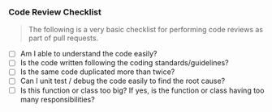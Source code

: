 ### Code Review Checklist

> The following is a very basic checklist for performing code reviews as part of pull requests.

- [ ] Am I able to understand the code easily?
- [ ] Is the code written following the coding standards/guidelines?
- [ ] Is the same code duplicated more than twice?
- [ ] Can I unit test / debug the code easily to find the root cause?
- [ ] Is this function or class too big? If yes, is the function or class having too many responsibilities?